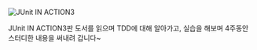 ![JUnit IN ACTION3](https://blog.insightbook.co.kr/wp-content/uploads/2024/05/junit-in-action-3ed8c90-ec9e85ecb2b4ed919ceca780_small.jpg?w=500)

JUnit IN ACTION3판 도서를 읽으며 TDD에 대해 알아가고, 실습을 해보며 4주동안 스터디한 내용을 써내려 갑니다~
